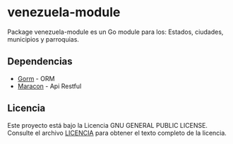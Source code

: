 # venezuela-module
Package venezuela-module es un Go module para los: Estados, ciudades, municipios y parroquias.

## Dependencias

- [Gorm](https://github.com/jinzhu/gorm) - ORM
- [Maracon](https://github.com/go-macaron/macaron) - Api Restful

## Licencia

Este proyecto está bajo la Licencia GNU GENERAL PUBLIC LICENSE. Consulte el archivo [LICENCIA](LICENSE) para obtener el texto completo de la licencia.

